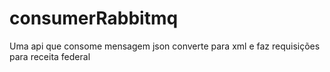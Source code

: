# consumerRabbitmq
Uma api que consome mensagem json converte para xml e faz requisições para receita federal

